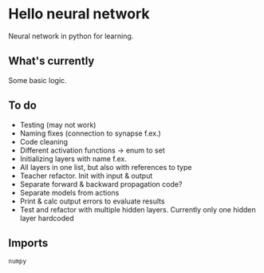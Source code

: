 # Hello neural network

Neural network in python for learning.

## What's currently

Some basic logic.

## To do

 * Testing (may not work)
 * Naming fixes (connection to synapse f.ex.)
 * Code cleaning
 * Different activation functions -> enum to set
 * Initializing layers with name f.ex.
 * All layers in one list, but also with references to type
 * Teacher refactor. Init with input & output 
 * Separate forward & backward propagation code?
 * Separate models from actions
 * Print & calc output errors to evaluate results
 * Test and refactor with multiple hidden layers. Currently only one hidden layer hardcoded

## Imports

    numpy

